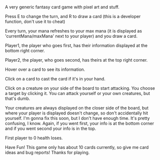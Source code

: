 A very generic fantasy card game with pixel art and stuff.

Press E to change the turn, and R to draw a card (this is a developer function, don't use it to cheat)

Every turn, your mana refreshes to your max mana (it is displayed as 'currentMana/maxMana' next to your player) and you draw a card.

Player1, the player who goes first, has their information displayed at the bottom right corner.

Player2, the player, who goes second, has theirs at the top right corner.

Hover over a card to see its information.

Click on a card to cast the card if it's in your hand.

Click on a creature on your side of the board to start attacking. You choose a target by clicking it. You can attack yourself or your own creatures, but that's dumb.

Your creatures are always displayed on the closer side of the board, but where your player is displayed doesn't change, so don't accidentally hit yourself. I'm gonna fix this soon, but I don't have enough time. It's pretty confusing, I know. Again, if you went first, your info is at the bottom corner and if you went second your info is in the top.

First player to 0 health loses.

Have Fun! This game only has about 10 cards currently, so give me card ideas and bug reports! Thanks for playing.
